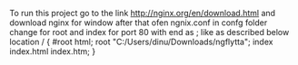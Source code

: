 To run this project go to the link   http://nginx.org/en/download.html and download nginx for window 
after that ofen ngnix.conf in confg folder change for root and index for port 80 with end as ;
like as described below
location / {
            #root   html;
			root    "C:/Users/dinu/Downloads/ngflytta";
            index  index.html index.htm;
        }
        
